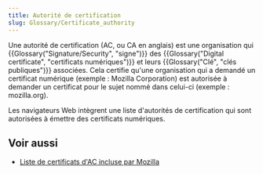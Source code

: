 ```yaml
---
title: Autorité de certification
slug: Glossary/Certificate_authority
---
```


Une autorité de certification (AC, ou CA en anglais) est une organisation qui {{Glossary("Signature/Security", "signe")}} des {{Glossary("Digital certificate", "certificats numériques")}} et leurs {{Glossary("Clé", "clés publiques")}} associées. Cela certifie qu'une organisation qui a demandé un certificat numérique (exemple : Mozilla Corporation) est autorisée à demander un certificat pour le sujet nommé dans celui-ci (exemple : mozilla.org).

Les navigateurs Web intègrent une liste d'autorités de certification qui sont autorisées à émettre des certificats numériques.

## Voir aussi

- [Liste de certificats d'AC incluse par Mozilla](https://wiki.mozilla.org/CA:IncludedCAs)
